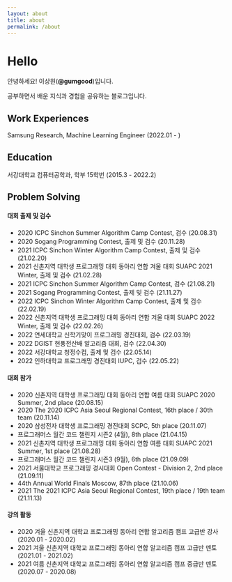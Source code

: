 ```yaml
---
layout: about
title: about
permalink: /about
--- 
```


# Hello

안녕하세요! 이상원(**@gumgood**)입니다.

공부하면서 배운 지식과 경험을 공유하는 블로그입니다.

## Work Experiences

Samsung Research, Machine Learning Engineer (2022.01 - )

## Education

서강대학교 컴퓨터공학과, 학부 15학번 (2015.3 - 2022.2)

## Problem Solving

#### 대회 출제 및 검수
- 2020 ICPC Sinchon Summer Algorithm Camp Contest, 검수 (20.08.31)
- 2020 Sogang Programming Contest, 출제 및 검수 (20.11.28)
- 2021 ICPC Sinchon Winter Algorithm Camp Contest, 출제 및 검수 (21.02.20)
- 2021 신촌지역 대학생 프로그래밍 대회 동아리 연합 겨울 대회 SUAPC 2021 Winter, 출제 및 검수 (21.02.28)
- 2021 ICPC Sinchon Summer Algorithm Camp Contest, 검수 (21.08.21)
- 2021 Sogang Programming Contest, 출제 및 검수 (21.11.27)
- 2022 ICPC Sinchon Winter Algorithm Camp Contest, 출제 및 검수 (22.02.19)
- 2022 신촌지역 대학생 프로그래밍 대회 동아리 연합 겨울 대회 SUAPC 2022 Winter, 출제 및 검수 (22.02.26)
- 2022 연세대학교 신학기맞이 프로그래밍 경진대회, 검수 (22.03.19)
- 2022 DGIST 현풍전산배 알고리즘 대회, 검수 (22.04.30)
- 2022 서강대학교 청정수컵, 출제 및 검수 (22.05.14)
- 2022 인하대학교 프로그래밍 경진대회 IUPC, 검수 (22.05.22)

#### 대회 참가
- 2020 신촌지역 대학생 프로그래밍 대회 동아리 연합 여름 대회 SUAPC 2020 Summer, 2nd place (20.08.15)
- 2020 The 2020 ICPC Asia Seoul Regional Contest, 16th place / 30th team (20.11.14)
- 2020 삼성전자 대학생 프로그래밍 경진대회 SCPC, 5th place (20.11.07)
- 프로그래머스 월간 코드 챌린지 시즌2 (4월), 8th place (21.04.15)
- 2021 신촌지역 대학생 프로그래밍 대회 동아리 연합 여름 대회 SUAPC 2021 Summer, 1st place (21.08.28)
- 프로그래머스 월간 코드 챌린지 시즌3 (9월), 6th place (21.09.09)
- 2021 서울대학교 프로그래밍 경시대회 Open Contest - Division 2, 2nd place (21.09.11)
- 44th Annual World Finals Moscow, 87th place (21.10.06)
- 2021 The 2021 ICPC Asia Seoul Regional Contest, 19th place / 19th team (21.11.13)

#### 강의 활동
- 2020 겨울 신촌지역 대학교 프로그래밍 동아리 연합 알고리즘 캠프 고급반 강사 (2020.01 - 2020.02)
- 2021 겨울 신촌지역 대학교 프로그래밍 동아리 연합 알고리즘 캠프 고급반 멘토 (2021.01 - 2021.02)
- 2021 여름 신촌지역 대학교 프로그래밍 동아리 연합 알고리즘 캠프 중급반 멘토 (2020.07 - 2020.08)